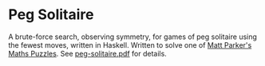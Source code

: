 # Peg Solitaire

A brute-force search, observing symmetry, for games of peg solitaire using the fewest moves, written in Haskell.
Written to solve one of [Matt Parker's Maths Puzzles](https://www.think-maths.co.uk/coin-puzzle).
See [peg-solitaire.pdf](peg-solitaire.pdf) for details.

